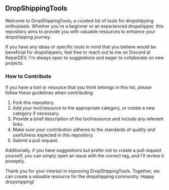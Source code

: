 ## DropShippingTools

Welcome to DropShippingTools, a curated list of tools for dropshipping enthusiasts. Whether you're a beginner or an experienced dropshipper, this repository aims to provide you with valuable resources to enhance your dropshipping journey.

If you have any ideas or specific tools in mind that you believe would be beneficial for dropshippers, feel free to reach out to me on Discord at KeparDEV. I'm always open to suggestions and eager to collaborate on new projects.

### How to Contribute

If you have a tool or resource that you think belongs in this list, please follow these guidelines when contributing:

1. Fork this repository.
2. Add your tool/resource to the appropriate category, or create a new category if necessary.
3. Provide a brief description of the tool/resource and include any relevant links.
4. Make sure your contribution adheres to the standards of quality and usefulness expected in this repository.
5. Submit a pull request.

Additionally, if you have suggestions but prefer not to create a pull request yourself, you can simply open an issue with the correct tag, and I'll review it promptly.

Thank you for your interest in improving DropShippingTools. Together, we can create a valuable resource for the dropshipping community. Happy dropshipping!
